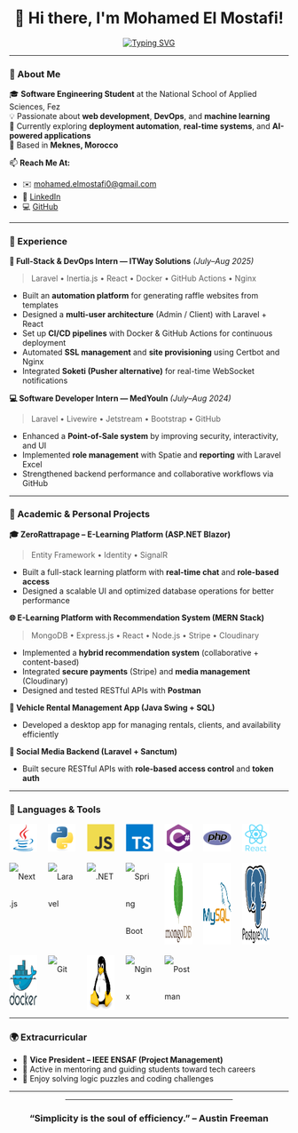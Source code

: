 <h1 align="center">👋 Hi there, I'm Mohamed El Mostafi!</h1>

<div align="center">
  <a href="https://github.com/DenverCoder1/readme-typing-svg">
    <img src="https://readme-typing-svg.herokuapp.com?font=Fira+Code&size=28&pause=1000&color=4E9AF1&center=true&vCenter=true&multiline=true&width=850&height=170&lines=Software+Engineering+Student+@+ENSA+Fez;Full-Stack+Developer+💻+|+DevOps+and+Machine+Learning+Enthusiast+🤖;Laravel+|+React+|+ASP.NET+|+Spring+Boot;Building+Innovative+and+Scalable+Solutions" alt="Typing SVG" />
  </a>
</div>

---

### 🚀 About Me

🎓 **Software Engineering Student** at the National School of Applied Sciences, Fez  
💡 Passionate about **web development**, **DevOps**, and **machine learning**  
🔭 Currently exploring **deployment automation**, **real-time systems**, and **AI-powered applications**  
📍 Based in **Meknes, Morocco**

📫 **Reach Me At:**  
- ✉️ [mohamed.elmostafi0@gmail.com](mailto:mohamed.elmostafi0@gmail.com)  
- 💼 [LinkedIn](https://www.linkedin.com/in/mohamed-el-mostafi-072683241)  
- 💻 [GitHub](https://github.com/El-Mostafi)

---

### 💼 Experience

**🔧 Full-Stack & DevOps Intern — ITWay Solutions** *(July–Aug 2025)*  
> Laravel • Inertia.js • React • Docker • GitHub Actions • Nginx  
- Built an **automation platform** for generating raffle websites from templates  
- Designed a **multi-user architecture** (Admin / Client) with Laravel + React  
- Set up **CI/CD pipelines** with Docker & GitHub Actions for continuous deployment  
- Automated **SSL management** and **site provisioning** using Certbot and Nginx  
- Integrated **Soketi (Pusher alternative)** for real-time WebSocket notifications  

**💻 Software Developer Intern — MedYouIn** *(July–Aug 2024)*  
> Laravel • Livewire • Jetstream • Bootstrap • GitHub  
- Enhanced a **Point-of-Sale system** by improving security, interactivity, and UI  
- Implemented **role management** with Spatie and **reporting** with Laravel Excel  
- Strengthened backend performance and collaborative workflows via GitHub  

---

### 🧠 Academic & Personal Projects

**🎓 ZeroRattrapage – E-Learning Platform (ASP.NET Blazor)**  
> Entity Framework • Identity • SignalR  
- Built a full-stack learning platform with **real-time chat** and **role-based access**  
- Designed a scalable UI and optimized database operations for better performance  

**🌐 E-Learning Platform with Recommendation System (MERN Stack)**  
> MongoDB • Express.js • React • Node.js • Stripe • Cloudinary  
- Implemented a **hybrid recommendation system** (collaborative + content-based)  
- Integrated **secure payments** (Stripe) and **media management** (Cloudinary)  
- Designed and tested RESTful APIs with **Postman**  

**🚗 Vehicle Rental Management App (Java Swing + SQL)**  
- Developed a desktop app for managing rentals, clients, and availability efficiently  

**💬 Social Media Backend (Laravel + Sanctum)**  
- Built secure RESTful APIs with **role-based access control** and **token auth**

---

### 🧰 Languages & Tools

<p align="left" style="line-height:3.5;display:flex;flex-wrap:wrap;gap:20px;">
  <img src="https://raw.githubusercontent.com/devicons/devicon/master/icons/java/java-original.svg" width="50" title="Java"/>
  <img src="https://raw.githubusercontent.com/devicons/devicon/master/icons/python/python-original.svg" width="50" title="Python"/>
  <img src="https://raw.githubusercontent.com/devicons/devicon/master/icons/javascript/javascript-original.svg" width="50" title="JavaScript"/>
  <img src="https://raw.githubusercontent.com/devicons/devicon/master/icons/typescript/typescript-original.svg" width="50" title="TypeScript"/>
  <img src="https://raw.githubusercontent.com/devicons/devicon/master/icons/csharp/csharp-original.svg" width="50" title="C#"/>
  <img src="https://raw.githubusercontent.com/devicons/devicon/master/icons/php/php-original.svg" width="50" title="PHP"/>
  <img src="https://raw.githubusercontent.com/devicons/devicon/master/icons/react/react-original-wordmark.svg" width="50" title="React"/>
  <img src="https://cdn.worldvectorlogo.com/logos/nextjs-2.svg" width="50" title="Next.js"/>
  <img src="https://cdn.jsdelivr.net/gh/devicons/devicon/icons/laravel/laravel-original.svg" width="50" title="Laravel"/>
  <img src="https://cdn.jsdelivr.net/gh/devicons/devicon/icons/dotnetcore/dotnetcore-original.svg" width="50" title=".NET"/>
  <img src="https://www.vectorlogo.zone/logos/springio/springio-icon.svg" width="50" title="Spring Boot"/>
  <img src="https://raw.githubusercontent.com/devicons/devicon/master/icons/mongodb/mongodb-original-wordmark.svg" width="50" title="MongoDB"/>
  <img src="https://raw.githubusercontent.com/devicons/devicon/master/icons/mysql/mysql-original-wordmark.svg" width="50" title="MySQL"/>
  <img src="https://raw.githubusercontent.com/devicons/devicon/master/icons/postgresql/postgresql-original-wordmark.svg" width="50" title="PostgreSQL"/>
  <img src="https://raw.githubusercontent.com/devicons/devicon/master/icons/docker/docker-original-wordmark.svg" width="50" title="Docker"/>
  <img src="https://www.vectorlogo.zone/logos/git-scm/git-scm-icon.svg" width="50" title="Git"/>
  <img src="https://raw.githubusercontent.com/devicons/devicon/master/icons/linux/linux-original.svg" width="50" title="Linux"/>
  <img src="https://www.vectorlogo.zone/logos/nginx/nginx-icon.svg" width="50" title="Nginx"/>
  <img src="https://www.vectorlogo.zone/logos/getpostman/getpostman-icon.svg" width="50" title="Postman"/>
</p>

---

### 🌍 Extracurricular

- 🎯 **Vice President – IEEE ENSAF (Project Management)**
- 💬 Active in mentoring and guiding students toward tech careers
- 🧠 Enjoy solving logic puzzles and coding challenges  

---

<div align="center">
  <hr style="width:60%">
  <h3>“Simplicity is the soul of efficiency.” – Austin Freeman</h3>
</div>

